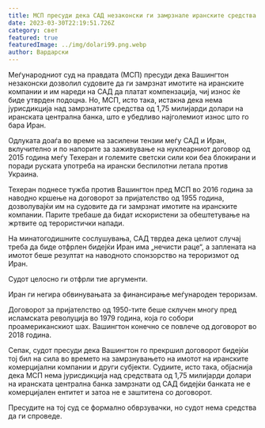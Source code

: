```yaml
---
title: МСП пресуди дека САД незаконски ги замрзнале иранските средства
date: 2023-03-30T22:19:51.726Z
category: свет
featured: true
featuredImage: ../img/dolari99.png.webp
author: Вардарски
---
```


Меѓународниот суд на правдата (МСП) пресуди дека Вашингтон незаконски дозволил судовите да ги замрзнат имотите на иранските компании и им нареди на САД да платат компензација, чиј износ ќе биде утврден подоцна. Но, МСП, исто така, истакна дека нема јурисдикција над замрзнатите средства од 1,75 милијарди долари на иранската централна банка, што е убедливо најголемиот износ што го бара Иран.

Одлуката доаѓа во време на засилени тензии меѓу САД и Иран, вклучително и по напорите за заживување на нуклеарниот договор од 2015 година меѓу Техеран и големите светски сили кои беа блокирани и поради руската употреба на ирански беспилотни летала против Украина.

Техеран поднесе тужба против Вашингтон пред МСП во 2016 година за наводно кршење на договорот за пријателство од 1955 година, дозволувајќи им на судовите да ги замрзнат имотите на иранските компании. Парите требаше да бидат искористени за обештетување на жртвите од терористички напади.

На минатогодишните сослушувања, САД тврдеа дека целиот случај треба да биде отфрлен бидејќи Иран има „нечисти раце“, а заплената на имотот беше резултат на наводното спонзорство на тероризмот од Иран.

Судот целосно ги отфрли тие аргументи.

Иран ги негира обвинувањата за финансирање меѓународен тероризам.

Договорот за пријателство од 1950-тите беше склучен многу пред исламската револуција во 1979 година, која го собори проамериканскиот шах. Вашингтон конечно се повлече од договорот во 2018 година.

Сепак, судот пресуди дека Вашингтон го прекршил договорот бидејќи тој бил на сила во времето на замрзнувањето на имотот на иранските комерцијални компании и други субјекти. Судиите, исто така, објаснија дека МСП нема јурисдикција над средствата од 1,75 милијарди долари на иранската централна банка замрзнати од САД бидејќи банката не е комерцијален ентитет и затоа не е заштитена со договорот.

Пресудите на тој суд се формално обврзувачки, но судот нема средства да ги спроведе.
